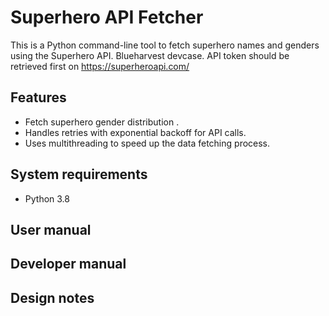# Superhero API Fetcher

This is a Python command-line tool to fetch superhero names and genders using the Superhero API. Blueharvest devcase.
API token should be retrieved first on https://superheroapi.com/

## Features
- Fetch superhero gender distribution . 
- Handles retries with exponential backoff for API calls.
- Uses multithreading to speed up the data fetching process.

## System requirements

 * Python 3.8

## User manual


## Developer manual


## Design notes
